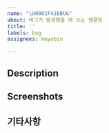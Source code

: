 ```yaml
---
name: "\U0001F41EBUG"
about: 버그가 발생했을 때 쓰는 템플릿
title: ''
labels: bug
assignees: kmyobin

---
```


## Description


## Screenshots


## 기타사항
